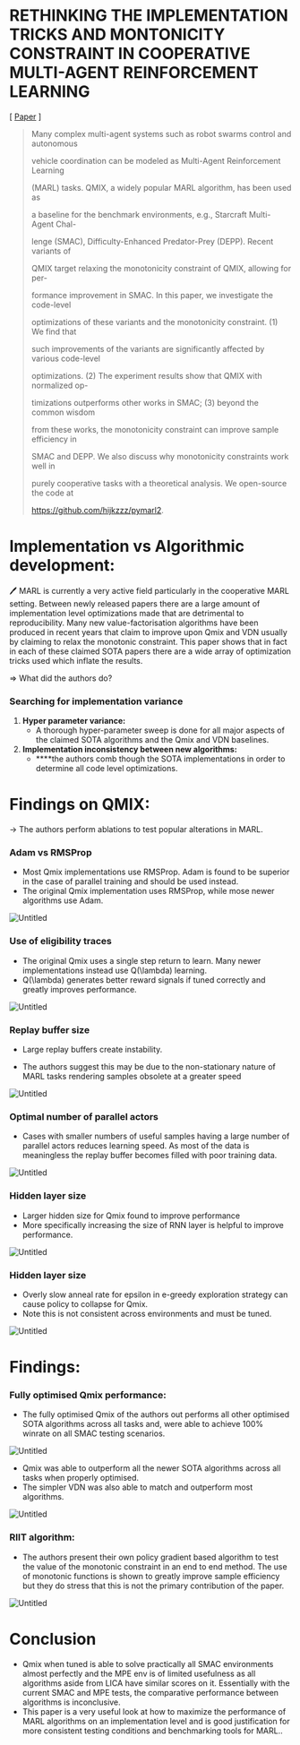 # RETHINKING THE IMPLEMENTATION TRICKS AND MONTONICITY CONSTRAINT IN COOPERATIVE MULTI-AGENT REINFORCEMENT LEARNING

[ [Paper](https://arxiv.org/pdf/2102.03479.pdf) ]

> Many complex multi-agent systems such as robot swarms control and autonomous
> 
> 
> vehicle coordination can be modeled as Multi-Agent Reinforcement Learning
> 
> (MARL) tasks. QMIX, a widely popular MARL algorithm, has been used as
> 
> a baseline for the benchmark environments, e.g., Starcraft Multi-Agent Chal-
> 
> lenge (SMAC), Difficulty-Enhanced Predator-Prey (DEPP). Recent variants of
> 
> QMIX target relaxing the monotonicity constraint of QMIX, allowing for per-
> 
> formance improvement in SMAC. In this paper, we investigate the code-level
> 
> optimizations of these variants and the monotonicity constraint. (1) We find that
> 
> such improvements of the variants are significantly affected by various code-level
> 
> optimizations. (2) The experiment results show that QMIX with normalized op-
> 
> timizations outperforms other works in SMAC; (3) beyond the common wisdom
> 
> from these works, the monotonicity constraint can improve sample efficiency in
> 
> SMAC and DEPP. We also discuss why monotonicity constraints work well in
> 
> purely cooperative tasks with a theoretical analysis. We open-source the code at
> 
> https://github.com/hijkzzz/pymarl2.
> 

# Implementation vs Algorithmic development:

<aside>
🖊️ MARL is currently a very active field particularly in the cooperative MARL setting. Between newly released papers there are a large amount of implementation level optimizations made that are detrimental to reproducibility. Many new value-factorisation algorithms have been produced in recent years that claim to improve upon Qmix and VDN  usually by claiming to relax the monotonic constraint. This paper shows that in fact in each of these claimed SOTA papers there are a wide array of optimization tricks used which inflate the results.

</aside>

⇒ What did the authors do?

### Searching for implementation variance

1. **Hyper parameter variance:** 
    - A thorough hyper-parameter sweep is done for all major aspects of the claimed SOTA algorithms and the Qmix and VDN baselines.
2. **Implementation inconsistency between new algorithms:**
    - ****the authors comb though the SOTA implementations in order to determine all code level optimizations.

# Findings on QMIX:

→ The authors perform ablations to test popular alterations in MARL.

### Adam vs RMSProp

- Most Qmix implementations use RMSProp. Adam is found to be superior in the case of parallel training and should be used instead.
- The original Qmix implementation uses RMSProp, while mose newer algorithms use Adam.

![Untitled](images/RETHINKING%20THE%20IMPLEMENTATION%20TRICKS%20AND%20MONTONIC/Untitled.png)

### Use of eligibility traces

- The original Qmix uses a single step return to learn. Many newer implementations instead use Q(\lambda) learning.
- Q(\lambda) generates better reward signals if tuned correctly and greatly improves performance.

![Untitled](images/RETHINKING%20THE%20IMPLEMENTATION%20TRICKS%20AND%20MONTONIC/Untitled%201.png)

### Replay buffer size

- Large replay buffers create instability.

- The authors suggest this may be due to the non-stationary nature of MARL tasks rendering samples obsolete at a greater speed

![Untitled](images/RETHINKING%20THE%20IMPLEMENTATION%20TRICKS%20AND%20MONTONIC/Untitled%202.png)

### Optimal number of parallel actors

- Cases with smaller numbers of useful samples having a large number of parallel actors reduces learning speed. As most of the data is meaningless the replay buffer becomes filled with poor training data.

![Untitled](images/RETHINKING%20THE%20IMPLEMENTATION%20TRICKS%20AND%20MONTONIC/Untitled%203.png)

### Hidden layer size

- Larger hidden size for Qmix found to improve performance
- More specifically increasing the size of RNN layer is helpful to improve performance.

![Untitled](imgages/RETHINKING%20THE%20IMPLEMENTATION%20TRICKS%20AND%20MONTONIC/Untitled%204.png)

### Hidden layer size

- Overly slow anneal rate for epsilon in e-greedy exploration strategy can cause policy to collapse for Qmix.
- Note this is not consistent across environments and must be tuned.

 

![Untitled](images/RETHINKING%20THE%20IMPLEMENTATION%20TRICKS%20AND%20MONTONIC/Untitled%205.png)

# Findings:

### Fully optimised Qmix performance:

- The fully optimised Qmix of the authors out performs all other optimised SOTA algorithms across all tasks and, were able to achieve 100% winrate on all SMAC testing scenarios.

![Untitled](images/RETHINKING%20THE%20IMPLEMENTATION%20TRICKS%20AND%20MONTONIC/Untitled%206.png)

- Qmix was able to outperform all the newer SOTA algorithms across all tasks when properly optimised.
- The simpler VDN was also able to match and outperform most algorithms.

![Untitled](images/RETHINKING%20THE%20IMPLEMENTATION%20TRICKS%20AND%20MONTONIC/Untitled%207.png)

### RIIT algorithm:

- The authors present their own policy gradient based algorithm to test the value of the monotonic constraint in an end to end method. The use of monotonic functions is shown to greatly improve sample efficiency but they do stress that this is not the primary contribution of the paper.

![Untitled](images/RETHINKING%20THE%20IMPLEMENTATION%20TRICKS%20AND%20MONTONIC/Untitled%208.png)

# Conclusion

- Qmix when tuned is able to solve practically all SMAC environments almost perfectly and the MPE env is of limited usefulness as all algorithms aside from LICA have similar scores on it. Essentially with the current SMAC and MPE tests, the comparative performance between algorithms is inconclusive.
- This paper is a very useful look at how to maximize the performance of MARL algorithms on an implementation level and is good justification for more consistent testing conditions and benchmarking tools for MARL..